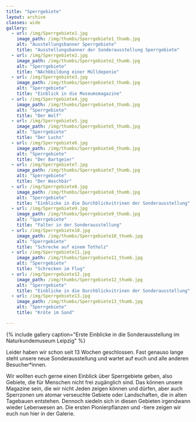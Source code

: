 ```yaml
---
title: "Sperrgebiete"
layout: archive
classes: wide
gallery:
  - url: /img/Sperrgebiete1.jpg
    image_path: /img/thumbs/Sperrgebiete1_thumb.jpg
    alt: "Ausstellungsbanner Sperrgebiete"
    title: "Ausstellungsbanner der Sonderausstellung Sperrgebiete"
  - url: /img/Sperrgebiete2.jpg
    image_path: /img/thumbs/Sperrgebiete2_thumb.jpg
    alt: "Sperrgebiete"
    title: "NAchbbildung einer Mülldeponie"  
  - url: /img/Sperrgebiete3.jpg
    image_path: /img/thumbs/Sperrgebiete3_thumb.jpg
    alt: "Sperrgebiete"
    title: "Einblick in die Museumsmagazine"
  - url: /img/Sperrgebiete4.jpg
    image_path: /img/thumbs/Sperrgebiete4_thumb.jpg
    alt: "Sperrgebiete"
    title: "Der Wolf"
  - url: /img/Sperrgebiete5.jpg
    image_path: /img/thumbs/Sperrgebiete5_thumb.jpg
    alt: "Sperrgebiete"
    title: "Der Luchs"
  - url: /img/Sperrgebiete6.jpg
    image_path: /img/thumbs/Sperrgebiete6_thumb.jpg
    alt: "Sperrgebiete"
    title: "Der Bartgeier"  
  - url: /img/Sperrgebiete7.jpg
    image_path: /img/thumbs/Sperrgebiete7_thumb.jpg
    alt: "Sperrgebiete"
    title: "Der Waschbär"
  - url: /img/Sperrgebiete8.jpg
    image_path: /img/thumbs/Sperrgebiete8_thumb.jpg
    alt: "Sperrgebiete"
    title: "Einblicke in die Durchblickvitrinen der Sonderausstellung"
  - url: /img/Sperrgebiete9.jpg
    image_path: /img/thumbs/Sperrgebiete9_thumb.jpg
    alt: "Sperrgebiete"
    title: "Falter in der Sonderausstellung"
  - url: /img/Sperrgebiete10.jpg
    image_path: /img/thumbs/Sperrgebiete10_thumb.jpg
    alt: "Sperrgebiete"
    title: "Schrecke auf einem Totholz"
  - url: /img/Sperrgebiete11.jpg
    image_path: /img/thumbs/Sperrgebiete11_thumb.jpg
    alt: "Sperrgebiete"
    title: "Schrecken im Flug"
  - url: /img/Sperrgebiete12.jpg
    image_path: /img/thumbs/Sperrgebiete12_thumb.jpg
    alt: "Sperrgebiete"
    title: "Einblicke in die Durchblickvitrinen der Sonderausstellung"
  - url: /img/Sperrgebiete13.jpg
    image_path: /img/thumbs/Sperrgebiete13_thumb.jpg
    alt: "Sperrgebiete"
    title: "Kröte im Sand"

---
```


{% include gallery caption="Erste Einblicke in die Sonderausstellung im Naturkundemuseum Leipzig" %}

Leider haben wir schon seit 13 Wochen geschlossen. Fast genauso lange steht unsere neue Sonderausstellung und wartet auf euch und alle anderen Besucher*innen.

Wir wollten euch gerne einen Einblick über Sperrgebiete geben, also Gebiete, die für Menschen nicht frei zugänglich sind. Das können unsere Magazine sein, die wir nicht Jeden zeigen können und dürfen, aber auch Sperrzonen um atomar verseuchte Gebiete oder Landschaften, die in alten Tagebauen entstehen. Dennoch siedeln sich in diesen Gebieten irgendwann wieder Lebenwesen an. Die ersten Pionierpflanzen und -tiere zeigen wir euch nun hier in der Galerie.
